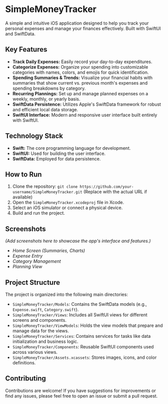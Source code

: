 # SimpleMoneyTracker

A simple and intuitive iOS application designed to help you track your personal expenses and manage your finances effectively. Built with SwiftUI and SwiftData.

## Key Features

- **Track Daily Expenses:** Easily record your day-to-day expenditures.
- **Categorize Expenses:** Organize your spending into customizable categories with names, colors, and emojis for quick identification.
- **Spending Summaries & Trends:** Visualize your financial habits with summaries that show current vs. previous month's expenses and spending breakdowns by category.
- **Recurring Plannings:** Set up and manage planned expenses on a weekly, monthly, or yearly basis.
- **SwiftData Persistence:** Utilizes Apple's SwiftData framework for robust and efficient local data storage.
- **SwiftUI Interface:** Modern and responsive user interface built entirely with SwiftUI.

## Technology Stack

- **Swift:** The core programming language for development.
- **SwiftUI:** Used for building the user interface.
- **SwiftData:** Employed for data persistence.

## How to Run

1.  Clone the repository: `git clone https://github.com/your-username/SimpleMoneyTracker.git` (Replace with the actual URL if available)
2.  Open the `SimpleMoneyTracker.xcodeproj` file in Xcode.
3.  Select an iOS simulator or connect a physical device.
4.  Build and run the project.

## Screenshots

*(Add screenshots here to showcase the app's interface and features.)*
-   *Home Screen (Summaries, Charts)*
-   *Expense Entry*
-   *Category Management*
-   *Planning View*

## Project Structure

The project is organized into the following main directories:

-   `SimpleMoneyTracker/Models`: Contains the SwiftData models (e.g., `Expense.swift`, `Category.swift`).
-   `SimpleMoneyTracker/Views`: Includes all SwiftUI views for different screens and components.
-   `SimpleMoneyTracker/ViewModels`: Holds the view models that prepare and manage data for the views.
-   `SimpleMoneyTracker/Services`: Contains services for tasks like data initialization and business logic.
-   `SimpleMoneyTracker/Components`: Reusable SwiftUI components used across various views.
-   `SimpleMoneyTracker/Assets.xcassets`: Stores images, icons, and color definitions.

## Contributing

Contributions are welcome! If you have suggestions for improvements or find any issues, please feel free to open an issue or submit a pull request.
